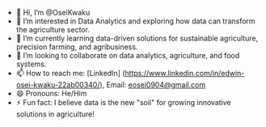- 👋 Hi, I’m @OseiKwaku
- 👀 I’m interested in Data Analytics and exploring how data can transform the agriculture sector.
- 🌱 I’m currently learning data-driven solutions for sustainable agriculture, precision farming, and agribusiness.
- 💞️ I’m looking to collaborate on data analytics, agriculture, and food systems.
- 📫 How to reach me: [LinkedIn] (https://www.linkedin.com/in/edwin-osei-kwaku-22ab00340/), Email: eosei0904@gmail.com
- 😄 Pronouns: He/Him
- ⚡ Fun fact:  I believe data is the new "soil" for growing innovative solutions in agriculture!

<!---
OseiKwaku/OseiKwaku is a ✨ special ✨ repository because its `README.md` (this file) appears on your GitHub profile.
You can click the Preview link to take a look at your changes.
--->
